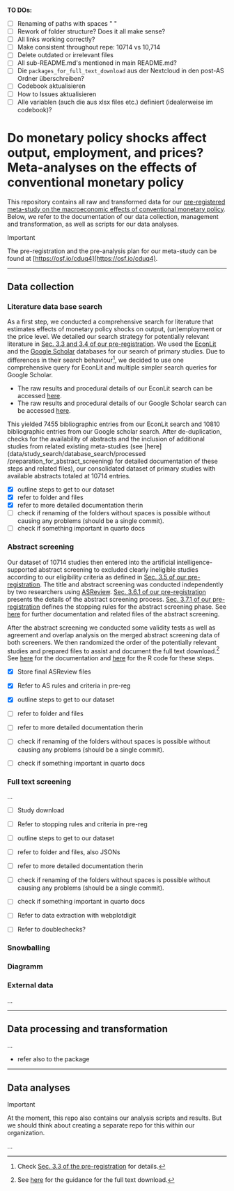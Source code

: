 
__TO DOs:__

- [ ] Renaming of paths with spaces " "
- [ ] Rework of folder structure? Does it all make sense?
- [ ] All links working correctly?
- [ ] Make consistent throughout repe: 10714 vs 10,714
- [ ] Delete outdated or irrelevant files
- [ ] All sub-README.md's mentioned in main README.md?
- [ ] Die `packages_for_full_text_download` aus der Nextcloud in den post-AS Ordner überschreiben? 
- [ ] Codebook aktualisieren
- [ ] How to Issues aktualisieren
- [ ] Alle variablen (auch die aus xlsx files etc.) definiert (idealerweise im codebook)?

# Do monetary policy shocks affect output, employment, and prices? Meta-analyses on the effects of conventional monetary policy

This repository contains all raw and transformed data for our [pre-registered meta-study on the macroeconomic effects of conventional monetary policy](https://osf.io/cduq4). Below, we refer to the documentation of our data collection, management and transformation, as well as scripts for our data analyses.

> [!IMPORTANT]
> The pre-registration and the pre-analysis plan for our meta-study can be found at [https://osf.io/cduq4](https://osf.io/cduq4).

---

## Data collection

### Literature data base search

As a first step, we conducted a comprehensive search for literature that estimates effects of monetary policy shocks on output, (un)employment or the price level.
We detailed our search strategy for potentially relevant literature in [Sec. 3.3 and 3.4 of our pre-registration](https://osf.io/4jxk3). We used the [EconLit](https://www.aeaweb.org/econlit/) and the [Google Scholar](https://scholar.google.com/) databases for our search of primary studies. Due to differences in their search behaviour[^1], we decided to use one comprehensive query for EconLit and multiple simpler search queries for Google Scholar.

[^1]: Check [Sec. 3.3 of the pre-registration](https://osf.io/4jxk3) for details.

- The raw results and procedural details of our EconLit search can be accessed [here](data/study_search/database_search/raw/EconLit_search).
- The raw results and procedural details of our Google Scholar search can be accessed [here](data/study_search/database_search/raw/Google_Scholar_search).

This yielded 7455 bibliographic entries from our EconLit search and 10810 bibliographic entries from our Google scholar search. After de-duplication, checks for the availability of abstracts and the inclusion of additional studies from related existing meta-studies (see [here](data/study_search/database_search/processed
/preparation_for_abstract_screening) for detailed documentation of these steps and related files), our consolidated dataset of primary studies with available abstracts totaled at 10714 entries.

- [x] outline steps to get to our dataset
- [x] refer to folder and files
- [x] refer to more detailed documentation therin
- [ ] check if renaming of the folders without spaces is possible without causing any problems (should be a single commit). 
- [ ] check if something important in quarto docs

### Abstract screening

Our dataset of 10714 studies then entered into the artificial intelligence-supported abstract screening to excluded clearly ineligible studies according to our eligibility criteria as defined in [Sec. 3.5 of our pre-registration](https://osf.io/4jxk3). The title and abstract screening was conducted independently by two researchers using [ASReview](https://asreview.nl/). [Sec. 3.6.1 of our pre-registration](https://osf.io/4jxk3) presents the details of the abstract screening process. [Sec. 3.7.1 of our pre-registration](https://osf.io/4jxk3) defines the stopping rules for the abstract screening phase. See [here](data/study_search/database_search/processed/abstract_screening) for further documentation and related files of the abstract screening.

After the abstract screening we conducted some validity tests as well as agreement and overlap analysis on the merged abstract screening data of both screeners. We then randomized the order of the potentially relevant studies and prepared files to assist and document the full text download.[^2] See [here](data/study_search/database_search/processed/post_AS/testing_merging_dowload_prep.pdf) for the documentation and [here](data/study_search/database_search/processed/post_AS/testing_and_merging_of_AS_data.R) for the R code for these steps. 

[^2]: See [here](data/study_search/database_search/processed/post_AS/full_text_download_HIWI_sheet.pdf) for the guidance for the full text download.

- [x] Store final ASReview files
- [x] Refer to AS rules and criteria in pre-reg
- [X] outline steps to get to our dataset
- [ ] refer to folder and files
- [ ] refer to more detailed documentation therin
- [ ] check if renaming of the folders without spaces is possible without causing any problems (should be a single commit). 
- [ ] check if something important in quarto docs


### Full text screening


...

- [ ] Study download
- [ ] Refer to stopping rules and criteria in pre-reg
- [ ] outline steps to get to our dataset
- [ ] refer to folder and files, also JSONs
- [ ] refer to more detailed documentation therin
- [ ] check if renaming of the folders without spaces is possible without causing any problems (should be a single commit). 
- [ ] check if something important in quarto docs
- [ ] Refer to data extraction with webplotdigit
- [ ] Refer to doublechecks?


### Snowballing

### Diagramm

### External data

...

---

## Data processing and transformation

...

- refer also to the package 

---

## Data analyses


> [!IMPORTANT]
> At the moment, this repo also contains our analysis scripts and results. But we should think about creating a separate repo for this within our organization.


...

